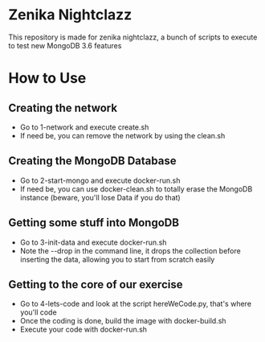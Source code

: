 # Zenika Nightclazz

This repository is made for zenika nightclazz, a bunch of scripts to execute to test new MongoDB 3.6 features

# How to Use

## Creating the network

 * Go to 1-network and execute create.sh
 * If need be, you can remove the network by using the clean.sh

## Creating the MongoDB Database

 * Go to 2-start-mongo and execute docker-run.sh
 * If need be, you can use docker-clean.sh to totally erase the MongoDB instance (beware, you'll lose Data if you do that)

## Getting some stuff into MongoDB

 * Go to 3-init-data and execute docker-run.sh
 * Note the --drop in the command line, it drops the collection before inserting the data, allowing you to start from scratch easily

## Getting to the core of our exercise

 * Go to 4-lets-code and look at the script hereWeCode.py, that's where you'll code
 * Once the coding is done, build the image with docker-build.sh
 * Execute your code with docker-run.sh

